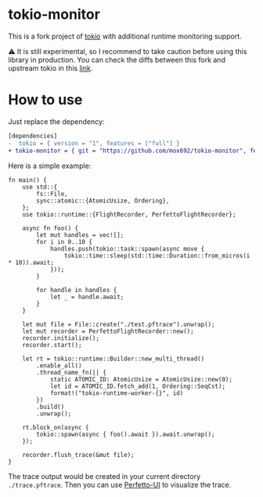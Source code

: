 # tokio-monitor
This is a fork project of [tokio](https://github.com/tokio-rs/tokio) with additional runtime monitoring support.

⚠️ It is still experimental, so I recommend to take caution before using this library in production. You can check the diffs between this fork and upstream tokio in this [link](https://github.com/mox692/tokio-monitor/compare/upstream...master).


# How to use
Just replace the dependency:
```diff
[dependencies]
-  tokio = { version = "1", features = ["full"] }
+ tokio-monitor = { git = "https://github.com/mox692/tokio-monitor", features = ["full"]}
```

Here is a simple example:

```rust,ignore
fn main() {
    use std::{
        fs::File,
        sync::atomic::{AtomicUsize, Ordering},
    };
    use tokio::runtime::{FlightRecorder, PerfettoFlightRecorder};

    async fn foo() {
        let mut handles = vec![];
        for i in 0..10 {
            handles.push(tokio::task::spawn(async move {
                tokio::time::sleep(std::time::Duration::from_micros(i * 10)).await;
            }));
        }

        for handle in handles {
            let _ = handle.await;
        }
    }

    let mut file = File::create("./test.pftrace").unwrap();
    let mut recorder = PerfettoFlightRecorder::new();
    recorder.initialize();
    recorder.start();

    let rt = tokio::runtime::Builder::new_multi_thread()
        .enable_all()
        .thread_name_fn(|| {
            static ATOMIC_ID: AtomicUsize = AtomicUsize::new(0);
            let id = ATOMIC_ID.fetch_add(1, Ordering::SeqCst);
            format!("tokio-runtime-worker-{}", id)
        })
        .build()
        .unwrap();

    rt.block_on(async {
        tokio::spawn(async { foo().await }).await.unwrap();
    });

    recorder.flush_trace(&mut file);
}
```

The trace output would be created in your current directory `./trace.pftrace`. Then you
can use [Perfetto-UI](https://ui.perfetto.dev/) to visualize the trace.
